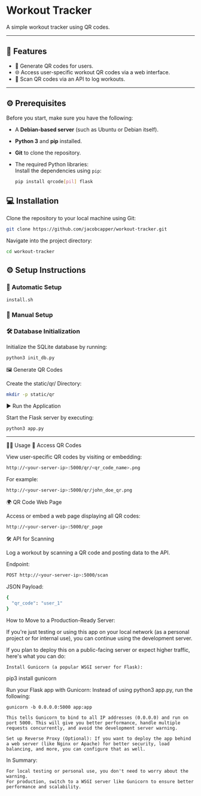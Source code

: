 # Workout Tracker

A simple workout tracker using QR codes.

---

## 🚀 Features
- 📸 Generate QR codes for users.
- 🌐 Access user-specific workout QR codes via a web interface.
- 🔄 Scan QR codes via an API to log workouts.

---
## ⚙️ Prerequisites

Before you start, make sure you have the following:

- A **Debian-based server** (such as Ubuntu or Debian itself).
- **Python 3** and **pip** installed.
- **Git** to clone the repository.
- The required Python libraries:  
  Install the dependencies using `pip`:
  
  ```bash
  pip install qrcode[pil] flask
  ```
## 💻 Installation

Clone the repository to your local machine using Git:

```bash
git clone https://github.com/jacobcapper/workout-tracker.git
```
Navigate into the project directory:
```bash
cd workout-tracker
```

## ⚙️ Setup Instructions

### 🏃 Automatic Setup
```bash
install.sh
```

### 🐌 Manual Setup
### 🛠️ Database Initialization
Initialize the SQLite database by running:

```bash
python3 init_db.py
```

🖼️ Generate QR Codes

Create the static/qr/ Directory:
```bash
mkdir -p static/qr
```
▶️ Run the Application

Start the Flask server by executing:

```bash
python3 app.py
```
---
🧑‍💻 Usage
📄 Access QR Codes

View user-specific QR codes by visiting or embedding:
```bash
http://<your-server-ip>:5000/qr/<qr_code_name>.png
```
For example:
```bash
http://<your-server-ip>:5000/qr/john_doe_qr.png
```
🌍 QR Code Web Page

Access or embed a web page displaying all QR codes:
```bash
http://<your-server-ip>:5000/qr_page
```
🛠️ API for Scanning

Log a workout by scanning a QR code and posting data to the API.

Endpoint:
```bash
POST http://<your-server-ip>:5000/scan
```
JSON Payload:
```bash
{
  "qr_code": "user_1"
}
```

How to Move to a Production-Ready Server:

If you're just testing or using this app on your local network (as a personal project or for internal use), you can continue using the development server.

If you plan to deploy this on a public-facing server or expect higher traffic, here's what you can do:

    Install Gunicorn (a popular WSGI server for Flask):

pip3 install gunicorn

Run your Flask app with Gunicorn: Instead of using python3 app.py, run the following:

    gunicorn -b 0.0.0.0:5000 app:app

    This tells Gunicorn to bind to all IP addresses (0.0.0.0) and run on port 5000. This will give you better performance, handle multiple requests concurrently, and avoid the development server warning.

    Set up Reverse Proxy (Optional): If you want to deploy the app behind a web server (like Nginx or Apache) for better security, load balancing, and more, you can configure that as well.

In Summary:

    For local testing or personal use, you don't need to worry about the warning.
    For production, switch to a WSGI server like Gunicorn to ensure better performance and scalability.








